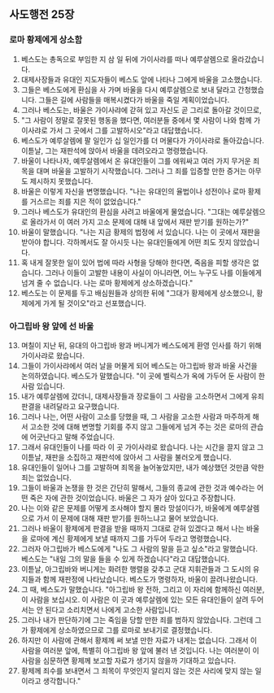 ## 사도행전 25장

### 로마 황제에게 상소함
1. 베스도는 총독으로 부임한 지 삼 일 뒤에 가이사랴를 떠나 예루살렘으로 올라갔습니다.
2. 대제사장들과 유대인 지도자들이 베스도 앞에 나타나 그에게 바울을 고소했습니다.
3. 그들은 베스도에게 환심을 사 가며 바울을 다시 예루살렘으로 보내 달라고 간청했습니다. 그들은 길에 사람들을 매복시켰다가 바울을 죽일 계획이었습니다.
4. 그러나 베스도는, 바울은 가이사랴에 갇혀 있고 자신도 곧 그리로 돌아갈 것이므로,
5. "그 사람이 정말로 잘못된 행동을 했다면, 여러분들 중에서 몇 사람이 나와 함께 가이사랴로 가서 그 곳에서 그를 고발하시오"라고 대답했습니다.
6. 베스도가 예루살렘에 팔 일인가 십 일인가를 더 머물다가 가이사랴로 돌아갔습니다. 이튿날, 그는 재판석에 앉아서 바울을 데려오라고 명령했습니다.
7. 바울이 나타나자, 예루살렘에서 온 유대인들이 그를 에워싸고 여러 가지 무거운 죄목을 대며 바울을 고발하기 시작했습니다. 그러나 그 죄를 입증할 만한 증거는 아무도 제시하지 못했습니다.
8. 바울은 이렇게 자신을 변명했습니다. "나는 유대인의 율법이나 성전이나 로마 황제를 거스르는 죄를 지은 적이 없었습니다."
9. 그러나 베스도가 유대인의 환심을 사려고 바울에게 물었습니다. "그대는 예루살렘으로 올라가서 이 여러 가지 고소 문제에 대해 내 앞에서 재판 받기를 원하는가?"
10. 바울이 말했습니다. "나는 지금 황제의 법정에 서 있습니다. 나는 이 곳에서 재판을 받아야 합니다. 각하께서도 잘 아시듯 나는 유대인들에게 어떤 죄도 짓지 않았습니다.
11. 혹 내게 잘못한 일이 있어 법에 따라 사형을 당해야 한다면, 죽음을 피할 생각은 없습니다. 그러나 이들이 고발한 내용이 사실이 아니라면, 어느 누구도 나를 이들에게 넘겨 줄 수 없습니다. 나는 로마 황제에게 상소하겠습니다."
12. 베스도는 이 문제를 두고 배심원들과 상의한 뒤에 "그대가 황제에게 상소했으니, 황제에게 가게 될 것이오"라고 선포했습니다.
### 아그립바 왕 앞에 선 바울
13. 며칠이 지난 뒤, 유대의 아그립바 왕과 버니게가 베스도에게 환영 인사를 하기 위해 가이사랴로 왔습니다.
14. 그들이 가이사랴에서 여러 날을 머물게 되어 베스도는 아그립바 왕과 바울 사건을 논의하였습니다. 베스도가 말했습니다. "이 곳에 벨릭스가 옥에 가두어 둔 사람이 한 사람 있습니다.
15. 내가 예루살렘에 갔더니, 대제사장들과 장로들이 그 사람을 고소하면서 그에게 유죄 판결을 내려달라고 요구했습니다.
16. 그러나 나는, 어떤 사람이 고소를 당했을 때, 그 사람을 고소한 사람과 마주하게 해서 고소한 것에 대해 변명할 기회를 주지 않고 그들에게 넘겨 주는 것은 로마의 관습에 어긋난다고 말해 주었습니다.
17. 그래서 유대인들이 나를 따라 이 곳 가이사랴로 왔습니다. 나는 시간을 끌지 않고 그 이튿날, 재판을 소집하고 재판석에 앉아서 그 사람을 불러오게 했습니다.
18. 유대인들이 일어나 그를 고발하며 죄목을 늘어놓았지만, 내가 예상했던 것만큼 악한 죄는 없었습니다.
19. 그들이 바울과 논쟁을 한 것은 간단히 말해서, 그들의 종교에 관한 것과 예수라는 어떤 죽은 자에 관한 것이었습니다. 바울은 그 자가 살아 있다고 주장합니다.
20. 나는 이와 같은 문제를 어떻게 조사해야 할지 몰라 망설이다가, 바울에게 예루살렘으로 가서 이 문제에 대해 재판 받기를 원하느냐고 물어 보았습니다.
21. 그러나 바울이 황제에게 판결을 받을 때까지 그대로 갇혀 있겠다고 해서 나는 바울을 로마에 계신 황제에게 보낼 때까지 그를 가두어 두라고 명령했습니다.
22. 그러자 아그립바가 베스도에게 "나도 그 사람의 말을 듣고 싶소"라고 말했습니다. 베스도는 "내일 그의 말을 들을 수 있게 하겠습니다"라고 대답했습니다.
23. 이튿날, 아그립바와 버니게는 화려한 행렬을 갖추고 군대 지휘관들과 그 도시의 유지들과 함께 재판정에 나타났습니다. 베스도가 명령하자, 바울이 끌려나왔습니다.
24. 그 때, 베스도가 말했습니다. "아그립바 왕 전하, 그리고 이 자리에 함께하신 여러분, 이 사람을 보십시오. 이 사람은 이 곳과 예루살렘에 있는 모든 유대인들이 살려 두어서는 안 된다고 소리치면서 나에게 고소한 사람입니다.
25. 그러나 내가 판단하기에 그는 죽임을 당할 만한 죄를 범하지 않았습니다. 그런데 그가 황제에게 상소하였으므로 그를 로마로 보내기로 결정했습니다.
26. 하지만 이 사람에 관해서 황제께 써 보낼 만한 자료가 내게는 없습니다. 그래서 이 사람을 여러분 앞에, 특별히 아그립바 왕 앞에 불러 낸 것입니다. 나는 여러분이 이 사람을 심문하면 황제께 보고할 자료가 생기지 않을까 기대하고 있습니다.
27. 황제께 죄수를 보내면서 그 죄목이 무엇인지 알리지 않는 것은 사리에 맞지 않는 일이라고 생각합니다."